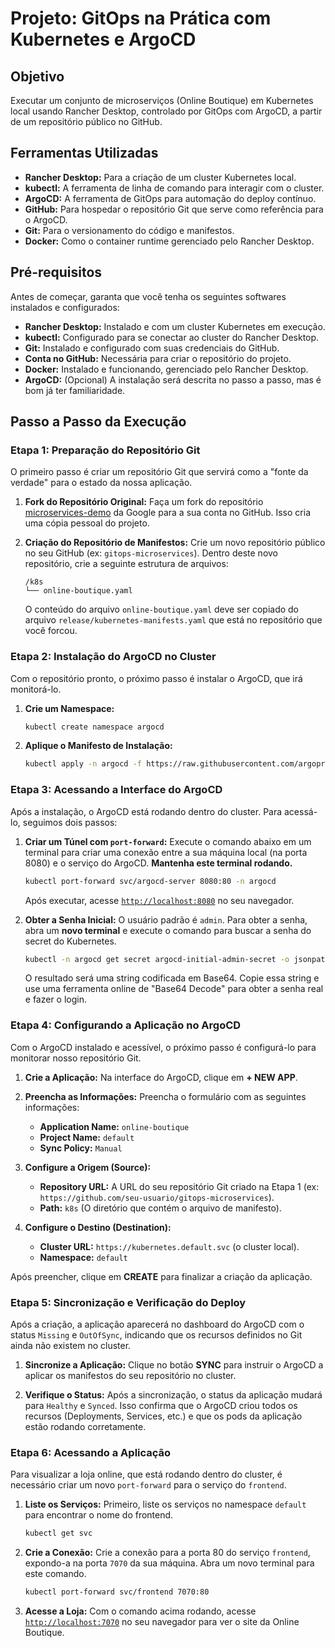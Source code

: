 # Projeto: GitOps na Prática com Kubernetes e ArgoCD

## Objetivo

Executar um conjunto de microserviços (Online Boutique) em Kubernetes local usando Rancher Desktop, controlado por GitOps com ArgoCD, a partir de um repositório público no GitHub.

## Ferramentas Utilizadas

* **Rancher Desktop:** Para a criação de um cluster Kubernetes local.
* **kubectl:** A ferramenta de linha de comando para interagir com o cluster.
* **ArgoCD:** A ferramenta de GitOps para automação do deploy contínuo.
* **GitHub:** Para hospedar o repositório Git que serve como referência para o ArgoCD.
* **Git:** Para o versionamento do código e manifestos.
* **Docker:** Como o container runtime gerenciado pelo Rancher Desktop.

## Pré-requisitos

Antes de começar, garanta que você tenha os seguintes softwares instalados e configurados:

- **Rancher Desktop:** Instalado e com um cluster Kubernetes em execução.
- **kubectl:** Configurado para se conectar ao cluster do Rancher Desktop.
- **Git:** Instalado e configurado com suas credenciais do GitHub.
- **Conta no GitHub:** Necessária para criar o repositório do projeto.
- **Docker:** Instalado e funcionando, gerenciado pelo Rancher Desktop.
- **ArgoCD:** (Opcional) A instalação será descrita no passo a passo, mas é bom já ter familiaridade.

## Passo a Passo da Execução

### Etapa 1: Preparação do Repositório Git

O primeiro passo é criar um repositório Git que servirá como a "fonte da verdade" para o estado da nossa aplicação.

1.  **Fork do Repositório Original:** Faça um fork do repositório [microservices-demo](https://github.com/GoogleCloudPlatform/microservices-demo) da Google para a sua conta no GitHub. Isso cria uma cópia pessoal do projeto.

2.  **Criação do Repositório de Manifestos:** Crie um novo repositório público no seu GitHub (ex: `gitops-microservices`). Dentro deste novo repositório, crie a seguinte estrutura de arquivos:
    ```
    /k8s
    └── online-boutique.yaml
    ```
    O conteúdo do arquivo `online-boutique.yaml` deve ser copiado do arquivo `release/kubernetes-manifests.yaml` que está no repositório que você forcou.

### Etapa 2: Instalação do ArgoCD no Cluster

Com o repositório pronto, o próximo passo é instalar o ArgoCD, que irá monitorá-lo.

1.  **Crie um Namespace:**
    ```bash
    kubectl create namespace argocd
    ```

2.  **Aplique o Manifesto de Instalação:**
    ```bash
    kubectl apply -n argocd -f https://raw.githubusercontent.com/argoproj/argo-cd/stable/manifests/install.yaml
    ```
    
### Etapa 3: Acessando a Interface do ArgoCD

Após a instalação, o ArgoCD está rodando dentro do cluster. Para acessá-lo, seguimos dois passos:

1.  **Criar um Túnel com `port-forward`:** Execute o comando abaixo em um terminal para criar uma conexão entre a sua máquina local (na porta 8080) e o serviço do ArgoCD. **Mantenha este terminal rodando.**
    ```bash
    kubectl port-forward svc/argocd-server 8080:80 -n argocd
    ```
    Após executar, acesse [`http://localhost:8080`](http://localhost:8080) no seu navegador.

2.  **Obter a Senha Inicial:** O usuário padrão é `admin`. Para obter a senha, abra um **novo terminal** e execute o comando para buscar a senha do secret do Kubernetes.
    ```bash
    kubectl -n argocd get secret argocd-initial-admin-secret -o jsonpath="{.data.password}"
    ```
    O resultado será uma string codificada em Base64. Copie essa string e use uma ferramenta online de "Base64 Decode" para obter a senha real e fazer o login.
    
### Etapa 4: Configurando a Aplicação no ArgoCD

Com o ArgoCD instalado e acessível, o próximo passo é configurá-lo para monitorar nosso repositório Git.

1.  **Crie a Aplicação:** Na interface do ArgoCD, clique em **+ NEW APP**.

2.  **Preencha as Informações:** Preencha o formulário com as seguintes informações:
    - **Application Name:** `online-boutique`
    - **Project Name:** `default`
    - **Sync Policy:** `Manual`

3.  **Configure a Origem (Source):**
    - **Repository URL:** A URL do seu repositório Git criado na Etapa 1 (ex: `https://github.com/seu-usuario/gitops-microservices`).
    - **Path:** `k8s` (O diretório que contém o arquivo de manifesto).

4.  **Configure o Destino (Destination):**
    - **Cluster URL:** `https://kubernetes.default.svc` (o cluster local).
    - **Namespace:** `default`

Após preencher, clique em **CREATE** para finalizar a criação da aplicação.

### Etapa 5: Sincronização e Verificação do Deploy

Após a criação, a aplicação aparecerá no dashboard do ArgoCD com o status `Missing` e `OutOfSync`, indicando que os recursos definidos no Git ainda não existem no cluster.

1.  **Sincronize a Aplicação:** Clique no botão **SYNC** para instruir o ArgoCD a aplicar os manifestos do seu repositório no cluster.

2.  **Verifique o Status:** Após a sincronização, o status da aplicação mudará para `Healthy` e `Synced`. Isso confirma que o ArgoCD criou todos os recursos (Deployments, Services, etc.) e que os pods da aplicação estão rodando corretamente.

### Etapa 6: Acessando a Aplicação

Para visualizar a loja online, que está rodando dentro do cluster, é necessário criar um novo `port-forward` para o serviço do `frontend`.

1.  **Liste os Serviços:** Primeiro, liste os serviços no namespace `default` para encontrar o nome do frontend.
    ```bash
    kubectl get svc
    ```

2.  **Crie a Conexão:** Crie a conexão para a porta 80 do serviço `frontend`, expondo-a na porta `7070` da sua máquina. Abra um novo terminal para este comando.
    ```bash
    kubectl port-forward svc/frontend 7070:80
    ```

3.  **Acesse a Loja:** Com o comando acima rodando, acesse [`http://localhost:7070`](http://localhost:7070) no seu navegador para ver o site da Online Boutique.
